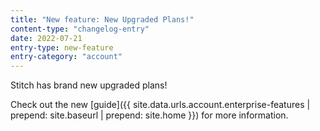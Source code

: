 ```yaml
---
title: "New feature: New Upgraded Plans!"
content-type: "changelog-entry"
date: 2022-07-21
entry-type: new-feature
entry-category: "account"
---
```

Stitch has brand new upgraded plans!

Check out the new [guide]({{ site.data.urls.account.enterprise-features | prepend: site.baseurl | prepend: site.home }}) for more information.
